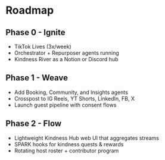 # Roadmap
## Phase 0 - Ignite
- TikTok Lives (3x/week)
- Orchestrator + Repurposer agents running
- Kindness River as a Notion or Discord hub

## Phase 1 - Weave
- Add Booking, Community, and Insights agents
- Crosspost to IG Reels, YT Shorts, LinkedIn, FB, X
- Launch guest pipeline with consent flows

## Phase 2 - Flow
- Lightweight Kindness Hub web UI that aggregates streams
- SPARK hooks for kindness quests & rewards
- Rotating host roster + contributor program
